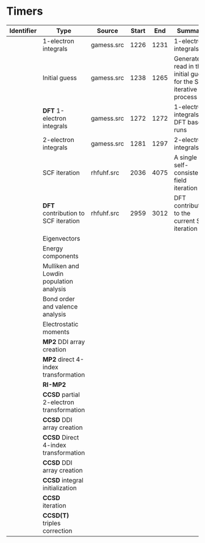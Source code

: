# Timers

|Identifier|Type|Source|Start|End|Summary|Priority|
|---|---|---|---|---|---|---|
||1-electron integrals|gamess.src|1226|1231|1-electron integrals|Medium|
||Initial guess	|gamess.src|1238|1265|Generate or read in the initial guess for the SCF iterative process|Medium|
||**DFT** 1-electron integrals|gamess.src|1272|1272|1-electron integrals for DFT based runs|Medium|
||2-electron integrals|gamess.src|1281|1297|2-electron integrals|Medium|
||SCF iteration|rhfuhf.src|2036|4075|A single self-consistent field iteration|High|
||**DFT** contribution to SCF iteration|rhfuhf.src|2959|3012|DFT contribution to the current SCF iteration|High|
||Eigenvectors|||||Low|
||Energy components|||||Low|
||Mulliken and Lowdin population analysis|||||Low|
||Bond order and valence analysis|||||Low|
||Electrostatic moments|||||Low|
||**MP2** DDI array creation|||||High|
||**MP2** direct 4-index transformation|||||High|
||**RI-MP2**|||||High|
||**CCSD** partial 2-electron transformation|||||High|
||**CCSD** DDI array creation|||||High|
||**CCSD** Direct 4-index transformation|||||High|
||**CCSD** DDI array creation|||||High|
||**CCSD** integral initialization|||||High|
||**CCSD** iteration|||||High|
||**CCSD(T)** triples correction|||||High|